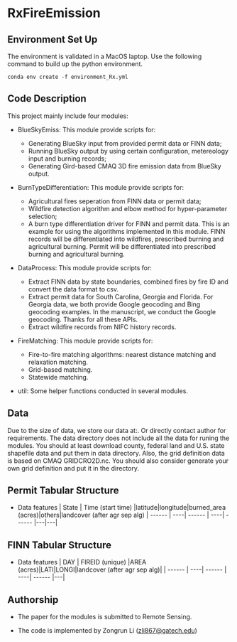 # RxFireEmission
## Environment Set Up
The environment is validated in a MacOS laptop. Use the following command to build up the python environment.
```
conda env create -f environment_Rx.yml
```

## Code Description
This project mainly include four modules:
* BlueSkyEmiss: This module provide scripts for:
    * Generating BlueSky input from provided permit data or FINN data;
    * Running BlueSky output by using certain configuration, metereology input and burning records;
    * Generating Gird-based CMAQ 3D fire emission data from BlueSky output.

* BurnTypeDifferentiation: This module provide scripts for:
    * Agricultural fires seperation from FINN data or permit data;
    * Wildfire detection algorithm and elbow method for hyper-parameter selection;
    * A burn type differentiation driver for FINN and permit data. This is an example for using the algorithms implemented in this module. FINN records will be differentiated into wildfires, prescribed burning and agricultural burning. Permit will be differentiated into prescribed burning and agricultural burning.

* DataProcess: This module provide scripts for:
    * Extract FINN data by state boundaries, combined fires by fire ID and convert the data format to csv.
    * Extract permit data for South Carolina, Georgia and Florida. For Georgia data, we both provide Google geocoding and Bing geocoding examples. In the manuscript, we conduct the Google geocoding. Thanks for all these APIs.
    * Extract wildfire records from NIFC history records.

* FireMatching: This module provide scripts for:
    * Fire-to-fire matching algorithms: nearest distance matching and relaxation matching.
    * Grid-based matching.
    * Statewide matching.

* util: Some helper functions conducted in several modules.

## Data
Due to the size of data, we store our data at:. Or directly contact author for requirements. The data directory does not include all the data for runing the modules. You should at least download county, federal land and U.S. state shapefile data and put them in data directory. Also, the grid definition data is based on CMAQ GRIDCRO2D.nc. You should also consider generate your own grid definition and put it in the directory.

## Permit Tabular Structure
*  Data features
    | State | Time (start time) |latitude|longitude|burned_area (acres)|others|landcover (after agr sep alg)
    | ------ | ----| ------ | ----| ------ |---|---|

## FINN Tabular Structure
*  Data features
    | DAY | FIREID (unique) |AREA (acres)|LATI|LONGI|landcover (after agr sep alg)|
    | ------ | ----| ------ | ----| ------ |---|

## Authorship
* The paper for the modules is submitted to Remote Sensing.

* The code is implemented by Zongrun Li (zli867@gatech.edu)
